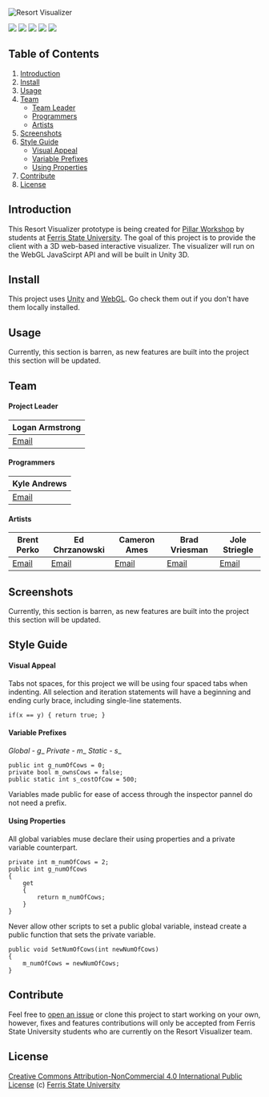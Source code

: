 ![Resort Visualizer](http://i.imgur.com/ohEL0KO.png)

[![](https://img.shields.io/badge/made%20by-Ferris%20State%20University-blue.svg?style=flat-square)](http://www.ferris.edu/dagd/) [![](https://img.shields.io/badge/engine-Unity-brightgreen.svg?style=flat-square)](https://unity3d.com/) [![](https://img.shields.io/badge/dependencies-WebGL-brightgreen.svg?style=flat-square)](https://docs.unity3d.com/Manual/webgl-gettingstarted.html) [![](https://img.shields.io/badge/issues-0%20open-brightgreen.svg?style=flat-square)](https://github.com/AndrewK9/Resort-Visualizer/issues) [![](https://img.shields.io/badge/license-NonCommercial%20CC%204-brightgreen.svg?style=flat-square)](https://github.com/AndrewK9/Resort-Visualizer/blob/master/LICENSE)

## Table of Contents
1. [Introduction](#introduction)
1. [Install](#install)
1. [Usage](#usage)
1. [Team](#team)
	- [Team Leader](#team-leader)
	- [Programmers](#programmers)
	- [Artists](#artists)
1. [Screenshots](#screenshots)
1. [Style Guide](#style-guide)
	- [Visual Appeal](#visual-appeal)
	- [Variable Prefixes](#variable-prefixes)
	- [Using Properties](#using-properties)
1. [Contribute](#contribute)
1. [License](#license)

## Introduction
This Resort Visualizer prototype is being created for [Pillar Workshop](http://www.pillarworkshop.com/) by students at [Ferris State University](http://www.ferris.edu/dagd/). The goal of this project is to provide the client with a 3D web-based interactive visualizer. The visualizer will run on the WebGL JavaScirpt API and will be built in Unity 3D.

## Install
This project uses [Unity](https://unity3d.com/) and [WebGL](https://docs.unity3d.com/Manual/webgl-gettingstarted.html). Go check them out if you don't have them locally installed.

## Usage
Currently, this section is barren, as new features are built into the project this section will be updated.

## Team
#### Project Leader

Logan Armstrong |
|-----|
| [Email](larmstrong30298@gmail.com) |

#### Programmers

Kyle Andrews |
|-----|
| [Email](andrewskyle28@gmail.com) |

#### Artists

Brent Perko | Ed Chrzanowski | Cameron Ames | Brad Vriesman | Jole Striegle |
|-----|-----|-----|-----|-----|
| [Email](brentp3rk0@gmail.com) | [Email](chrzane1@ferris.edu) | [Email](amesc3@ferris.edu) | [Email](vriesmb@ferris.edu) | [Email](striegj@ferris.edu) |

## Screenshots
Currently, this section is barren, as new features are built into the project this section will be updated.

## Style Guide
#### Visual Appeal
Tabs not spaces, for this project we will be using four spaced tabs when indenting.
All selection and iteration statements will have a beginning and ending curly brace, including single-line statements.
```
if(x == y) { return true; }
```

#### Variable Prefixes
_Global - g__
_Private - m__
_Static - s__
```
public int g_numOfCows = 0;
private bool m_ownsCows = false;
public static int s_costOfCow = 500;
```
Variables made public for ease of access through the inspector pannel do not need a prefix.

#### Using Properties
All global variables muse declare their using properties and a private variable counterpart.
```
private int m_numOfCows = 2;
public int g_numOfCows
{
    get
    {
        return m_numOfCows;
    }
}
```
Never allow other scripts to set a public global variable, instead create a public function that sets the private variable.
```
public void SetNumOfCows(int newNumOfCows)
{
    m_numOfCows = newNumOfCows;
}
```


## Contribute
Feel free to [open an issue](https://github.com/AndrewK9/Resort-Visualizer/issues) or clone this project to start working on your own, however, fixes and features contributions will only be accepted from Ferris State University students who are currently on the Resort Visualizer team.

## License
[Creative Commons Attribution-NonCommercial 4.0 International Public License](https://github.com/AndrewK9/Resort-Visualizer/blob/master/LICENSE) (c) [Ferris State University](http://www.ferris.edu/dagd/)
